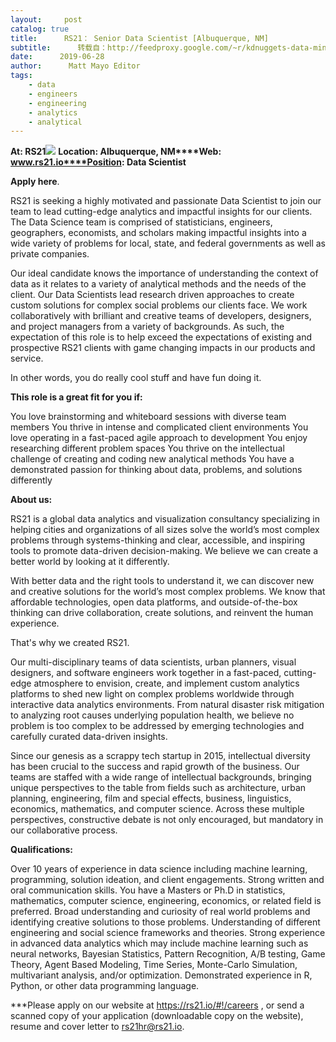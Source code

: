 ```yaml
---
layout:     post
catalog: true
title:      RS21： Senior Data Scientist [Albuquerque, NM]
subtitle:      转载自：http://feedproxy.google.com/~r/kdnuggets-data-mining-analytics/~3/ShjeBxGZiXw/06-28-rs21-data-scientist.html
date:      2019-06-28
author:      Matt Mayo Editor
tags:
    - data
    - engineers
    - engineering
    - analytics
    - analytical
---
```


**At: RS21**![](http://feedproxy.google.com/jimg/rs21-logo.jpg)
**Location: Albuquerque, NM****Web: www.rs21.io****Position: Data Scientist**

**Apply here**.

RS21 is seeking a highly motivated and passionate Data Scientist to join our team to lead cutting-edge analytics and impactful insights for our clients. The Data Science team is comprised of statisticians, engineers, geographers, economists, and scholars making impactful insights into a wide variety of problems for local, state, and federal governments as well as private companies. 

Our ideal candidate knows the importance of understanding the context of data as it relates to a variety of analytical methods and the needs of the client. Our Data Scientists lead research driven approaches to create custom solutions for complex social problems our clients face. We work collaboratively with brilliant and creative teams of developers, designers, and project managers from a variety of backgrounds. As such, the expectation of this role is to help exceed the expectations of existing and prospective RS21 clients with game changing impacts in our products and service. 

In other words, you do really cool stuff and have fun doing it. 

**This role is a great fit for you if:**

You love brainstorming and whiteboard sessions with diverse team members
You thrive in intense and complicated client environments
You love operating in a fast-paced agile approach to development
You enjoy researching different problem spaces
You thrive on the intellectual challenge of creating and coding new analytical methods
You have a demonstrated passion for thinking about data, problems, and solutions differently

**About us:**

RS21 is a global data analytics and visualization consultancy specializing in helping cities and organizations of all sizes solve the world’s most complex problems through systems-thinking and clear, accessible, and inspiring tools to promote data-driven decision-making. We believe we can create a better world by looking at it differently. 

With better data and the right tools to understand it, we can discover new and creative solutions for the world’s most complex problems. We know that affordable technologies, open data platforms, and outside-of-the-box thinking can drive collaboration, create solutions, and reinvent the human experience.

That's why we created RS21.

Our multi-disciplinary teams of data scientists, urban planners, visual designers, and software engineers work together in a fast-paced, cutting-edge atmosphere to envision, create, and implement custom analytics platforms to shed new light on complex problems worldwide through interactive data analytics environments. From natural disaster risk mitigation to analyzing root causes underlying population health, we believe no problem is too complex to be addressed by emerging technologies and carefully curated data-driven insights.

Since our genesis as a scrappy tech startup in 2015, intellectual diversity has been crucial to the success and rapid growth of the business. Our teams are staffed with a wide range of intellectual backgrounds, bringing unique perspectives to the table from fields such as architecture, urban planning, engineering, film and special effects, business, linguistics, economics, mathematics, and computer science. Across these multiple perspectives, constructive debate is not only encouraged, but mandatory in our collaborative process.

**Qualifications:**

Over 10 years of experience in data science including machine learning, programming, solution ideation, and client engagements.
Strong written and oral communication skills.
You have a Masters or Ph.D in statistics, mathematics, computer science, engineering, economics, or related field is preferred.
Broad understanding and curiosity of real world problems and identifying creative solutions to those problems.
Understanding of different engineering and social science frameworks and theories.
Strong experience in advanced data analytics which may include machine learning such as neural networks, Bayesian Statistics, Pattern Recognition, A/B testing, Game Theory, Agent Based Modeling, Time Series, Monte-Carlo Simulation, multivariant analysis, and/or optimization.
Demonstrated experience in R, Python, or other data programming language.

***Please apply on our website at https://rs21.io/#!/careers , or send a scanned copy of your application (downloadable copy on the website), resume and cover letter to rs21hr@rs21.io. 
